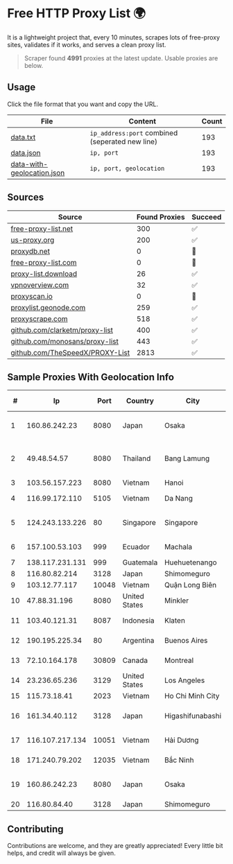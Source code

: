 
# Free HTTP Proxy List 🌍

It is a lightweight project that, every 10 minutes, scrapes lots of free-proxy sites, validates if it works, and serves a clean proxy list.


> Scraper found **4991** proxies at the latest update. Usable proxies are below.

## Usage

Click the file format that you want and copy the URL.


|File|Content|Count|
|----|-------|-----|
|[data.txt](https://raw.githubusercontent.com/themiralay/Proxy-List-World/master/data.txt)|`ip_address:port` combined (seperated new line)|193|
|[data.json](https://raw.githubusercontent.com/themiralay/Proxy-List-World/master/data.json)|`ip, port`|193|
|[data-with-geolocation.json](https://raw.githubusercontent.com/themiralay/Proxy-List-World/master/data-with-geolocation.json)|`ip, port, geolocation`|193|

## Sources

|Source|Found Proxies|Succeed|
|------|-------------|-------|
|[free-proxy-list.net](https://free-proxy-list.net)|300|✅|
|[us-proxy.org](https://www.us-proxy.org)|200|✅|
|[proxydb.net](http://proxydb.net)|0|🚫|
|[free-proxy-list.com](https://free-proxy-list.com/?page=&port=&type%5B%5D=http&type%5B%5D=https&up_time=0&search=Search)|0|🚫|
|[proxy-list.download](https://www.proxy-list.download/HTTP)|26|✅|
|[vpnoverview.com](https://vpnoverview.com/privacy/anonymous-browsing/free-proxy-servers)|32|✅|
|[proxyscan.io](https://www.proxyscan.io)|0|🚫|
|[proxylist.geonode.com](https://proxylist.geonode.com/api/proxy-list?limit=300&page=1&sort_by=lastChecked&sort_type=desc&protocols=http,https)|259|✅|
|[proxyscrape.com](https://api.proxyscrape.com/v2/?request=displayproxies&protocol=http&timeout=10000&country=all&ssl=all&anonymity=all)|518|✅|
|[github.com/clarketm/proxy-list](https://raw.githubusercontent.com/clarketm/proxy-list/master/proxy-list-raw.txt)|400|✅|
|[github.com/monosans/proxy-list](https://raw.githubusercontent.com/monosans/proxy-list/main/proxies/http.txt)|443|✅|
|[github.com/TheSpeedX/PROXY-List](https://raw.githubusercontent.com/TheSpeedX/PROXY-List/master/http.txt)|2813|✅|


## Sample Proxies With Geolocation Info

|#|Ip|Port|Country|City|Internet Service Provider|
|-|--|----|-------|----|-------------------------|
|1|160.86.242.23|8080|Japan|Osaka|Sony Network Communications Inc|
|2|49.48.54.57|8080|Thailand|Bang Lamung|Triple T Broadband Public Company Limited|
|3|103.56.157.223|8080|Vietnam|Hanoi|VCCORP|
|4|116.99.172.110|5105|Vietnam|Da Nang|Viettel Corporation|
|5|124.243.133.226|80|Singapore|Singapore|Huawei International Pte. Ltd.|
|6|157.100.53.103|999|Ecuador|Machala|Ufinet Panama S.A.|
|7|138.117.231.131|999|Guatemala|Huehuetenango|Fibernet S.A|
|8|116.80.82.214|3128|Japan|Shimomeguro|InfoSphere|
|9|103.12.77.117|10048|Vietnam|Quận Long Biên|MOCLAMESOUL|
|10|47.88.31.196|8080|United States|Minkler|Alibaba.com LLC|
|11|103.40.121.31|8087|Indonesia|Klaten|PT DINAMIKA MEDIAKOM|
|12|190.195.225.34|80|Argentina|Buenos Aires|Telecom Argentina S.A.|
|13|72.10.164.178|30809|Canada|Montreal|GloboTech Communications|
|14|23.236.65.236|3129|United States|Los Angeles|Zenlayer Inc|
|15|115.73.18.41|2023|Vietnam|Ho Chi Minh City|VIETELmetro|
|16|161.34.40.112|3128|Japan|Higashifunabashi|NTT PC Communications, Inc.|
|17|116.107.217.134|10051|Vietnam|Hải Dương|Viettel Corporation|
|18|171.240.79.202|12035|Vietnam|Bắc Ninh|Viettel Corporation|
|19|160.86.242.23|8080|Japan|Osaka|Sony Network Communications Inc|
|20|116.80.84.40|3128|Japan|Shimomeguro|InfoSphere|



## Contributing

Contributions are welcome, and they are greatly appreciated! Every
little bit helps, and credit will always be given.

